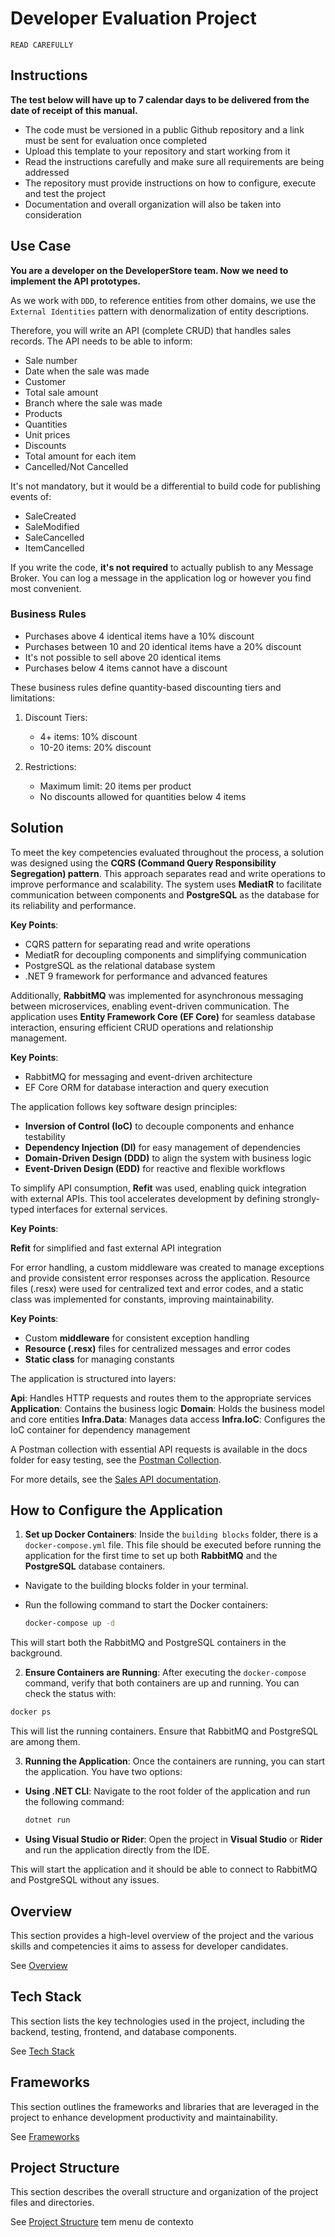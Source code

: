 # Developer Evaluation Project
 
`READ CAREFULLY`
 
## Instructions
**The test below will have up to 7 calendar days to be delivered from the date of receipt of this manual.**
 
- The code must be versioned in a public Github repository and a link must be sent for evaluation once completed
- Upload this template to your repository and start working from it
- Read the instructions carefully and make sure all requirements are being addressed
- The repository must provide instructions on how to configure, execute and test the project
- Documentation and overall organization will also be taken into consideration
 
## Use Case
**You are a developer on the DeveloperStore team. Now we need to implement the API prototypes.**
 
As we work with `DDD`, to reference entities from other domains, we use the `External Identities` pattern with denormalization of entity descriptions.
 
Therefore, you will write an API (complete CRUD) that handles sales records. The API needs to be able to inform:
 
* Sale number
* Date when the sale was made
* Customer
* Total sale amount
* Branch where the sale was made
* Products
* Quantities
* Unit prices
* Discounts
* Total amount for each item
* Cancelled/Not Cancelled
 
It's not mandatory, but it would be a differential to build code for publishing events of:
* SaleCreated
* SaleModified
* SaleCancelled
* ItemCancelled
 
If you write the code, **it's not required** to actually publish to any Message Broker. You can log a message in the application log or however you find most convenient.
 
### Business Rules
 
* Purchases above 4 identical items have a 10% discount
* Purchases between 10 and 20 identical items have a 20% discount
* It's not possible to sell above 20 identical items
* Purchases below 4 items cannot have a discount
 
These business rules define quantity-based discounting tiers and limitations:
 
1. Discount Tiers:
   - 4+ items: 10% discount
   - 10-20 items: 20% discount
 
2. Restrictions:
   - Maximum limit: 20 items per product
   - No discounts allowed for quantities below 4 items
 
## Solution

To meet the key competencies evaluated throughout the process, a solution was designed using the **CQRS (Command Query Responsibility Segregation) pattern**. This approach separates read and write operations to improve performance and scalability. The system uses **MediatR** to facilitate communication between components and **PostgreSQL** as the database for its reliability and performance.

**Key Points**:

- CQRS pattern for separating read and write operations
- MediatR for decoupling components and simplifying communication
- PostgreSQL as the relational database system
- .NET 9 framework for performance and advanced features

Additionally, **RabbitMQ** was implemented for asynchronous messaging between microservices, enabling event-driven communication. The application uses **Entity Framework Core (EF Core)** for seamless database interaction, ensuring efficient CRUD operations and relationship management.

**Key Points**:

- RabbitMQ for messaging and event-driven architecture
- EF Core ORM for database interaction and query execution

The application follows key software design principles:

- **Inversion of Control (IoC)** to decouple components and enhance testability
- **Dependency Injection (DI)** for easy management of dependencies
- **Domain-Driven Design (DDD)** to align the system with business logic
- **Event-Driven Design (EDD)** for reactive and flexible workflows

To simplify API consumption, **Refit** was used, enabling quick integration with external APIs. This tool accelerates development by defining strongly-typed interfaces for external services.

**Key Points**:

**Refit** for simplified and fast external API integration

For error handling, a custom middleware was created to manage exceptions and provide consistent error responses across the application. Resource files (.resx) were used for centralized text and error codes, and a static class was implemented for constants, improving maintainability.

**Key Points**:

- Custom **middleware** for consistent exception handling
- **Resource (.resx)** files for centralized messages and error codes
- **Static class** for managing constants

The application is structured into layers:

**Api**: Handles HTTP requests and routes them to the appropriate services
**Application**: Contains the business logic
**Domain**: Holds the business model and core entities
**Infra.Data**: Manages data access
**Infra.IoC**: Configures the IoC container for dependency management

A Postman collection with essential API requests is available in the docs folder for easy testing, see the [Postman Collection](./docs/Developer%20Store.postman_collection.json).

For more details, see the [Sales API documentation](./docs/sales-api.md).

## How to Configure the Application

1. **Set up Docker Containers**: Inside the `building blocks` folder, there is a `docker-compose.yml` file. This file should be executed before running the application for the first time to set up both **RabbitMQ** and the **PostgreSQL** database containers.

- Navigate to the building blocks folder in your terminal.
- Run the following command to start the Docker containers:

   ```bash
   docker-compose up -d
   ```

This will start both the RabbitMQ and PostgreSQL containers in the background.

2. **Ensure Containers are Running**: After executing the `docker-compose` command, verify that both containers are up and running. You can check the status with:

```bash
docker ps
```

This will list the running containers. Ensure that RabbitMQ and PostgreSQL are among them.

3. **Running the Application**: Once the containers are running, you can start the application. You have two options:

- **Using .NET CLI**: Navigate to the root folder of the application and run the following command:

   ```bash
   dotnet run
   ```

- **Using Visual Studio or Rider**: Open the project in **Visual Studio** or **Rider** and run the application directly from the IDE.

This will start the application and it should be able to connect to RabbitMQ and PostgreSQL without any issues.

## Overview
This section provides a high-level overview of the project and the various skills and competencies it aims to assess for developer candidates.
 
See [Overview](./docs/overview.md)
 
## Tech Stack
This section lists the key technologies used in the project, including the backend, testing, frontend, and database components.
 
See [Tech Stack](./docs/tech-stack.md)
 
## Frameworks
This section outlines the frameworks and libraries that are leveraged in the project to enhance development productivity and maintainability.
 
See [Frameworks](./docs/frameworks.md)
 
<!--
## API Structure
This section includes links to the detailed documentation for the different API resources:
- [API General](./docs/general-api.md)
- [Products API](/.doc/products-api.md)
- [Carts API](/.doc/carts-api.md)
- [Users API](/.doc/users-api.md)
- [Auth API](/.doc/auth-api.md)
-->
 
## Project Structure
This section describes the overall structure and organization of the project files and directories.
 
See [Project Structure](./docs/project-structure.md)
tem menu de contexto